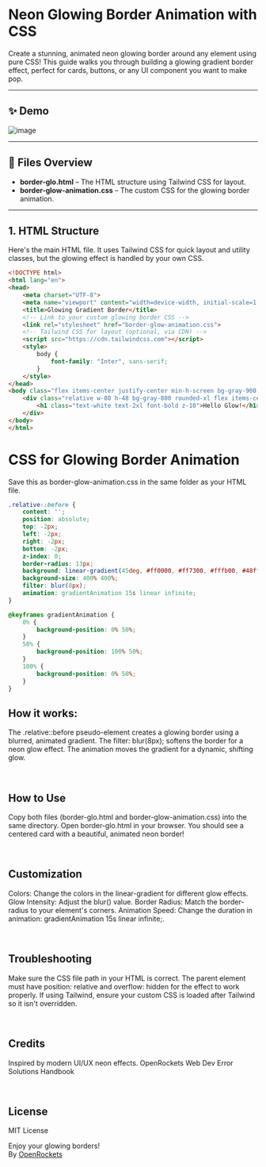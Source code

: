 # Neon Glowing Border Animation with CSS

Create a stunning, animated neon glowing border around any element using pure CSS! This guide walks you through building a glowing gradient border effect, perfect for cards, buttons, or any UI component you want to make pop.

---

## ✨ Demo

<img src="https://i.ibb.co/MkMGrZ3b/image.png" alt="image" border="0">

---

## 📁 Files Overview

- **border-glo.html** – The HTML structure using Tailwind CSS for layout.
- **border-glow-animation.css** – The custom CSS for the glowing border animation.

---

## 1. HTML Structure

Here's the main HTML file. It uses Tailwind CSS for quick layout and utility classes, but the glowing effect is handled by your own CSS.

```html
<!DOCTYPE html>
<html lang="en">
<head>
    <meta charset="UTF-8">
    <meta name="viewport" content="width=device-width, initial-scale=1.0">
    <title>Glowing Gradient Border</title>
    <!-- Link to your custom glowing border CSS -->
    <link rel="stylesheet" href="border-glow-animation.css">
    <!-- Tailwind CSS for layout (optional, via CDN) -->
    <script src="https://cdn.tailwindcss.com"></script>
    <style>
        body {
            font-family: "Inter", sans-serif;
        }
    </style>
</head>
<body class="flex items-center justify-center min-h-screen bg-gray-900 p-4">
    <div class="relative w-80 h-48 bg-gray-800 rounded-xl flex items-center justify-center overflow-hidden">
        <h1 class="text-white text-2xl font-bold z-10">Hello Glow!</h1>
    </div>
</body>
</html>
```

# CSS for Glowing Border Animation
Save this as border-glow-animation.css in the same folder as your HTML file.

```css
.relative::before {
    content: '';
    position: absolute;
    top: -2px;
    left: -2px;
    right: -2px;
    bottom: -2px;
    z-index: 0;
    border-radius: 13px;
    background: linear-gradient(45deg, #ff0000, #ff7300, #fffb00, #48ff00, #00ffd5, #002bff, #7a00ff, #ff00c8, #ff0000);
    background-size: 400% 400%;
    filter: blur(8px);
    animation: gradientAnimation 15s linear infinite;
}

@keyframes gradientAnimation {
    0% {
        background-position: 0% 50%;
    }
    50% {
        background-position: 100% 50%;
    }
    100% {
        background-position: 0% 50%;
    }
}
```
## How it works:

The .relative::before pseudo-element creates a glowing border using a blurred, animated gradient.
The filter: blur(8px); softens the border for a neon glow effect.
The animation moves the gradient for a dynamic, shifting glow.

<br>

## How to Use
Copy both files (border-glo.html and border-glow-animation.css) into the same directory.
Open border-glo.html in your browser.
You should see a centered card with a beautiful, animated neon border!

<br>

## Customization
Colors: Change the colors in the linear-gradient for different glow effects.
Glow Intensity: Adjust the blur() value.
Border Radius: Match the border-radius to your element's corners.
Animation Speed: Change the duration in animation: gradientAnimation 15s linear infinite;.

<br>

## Troubleshooting
Make sure the CSS file path in your HTML <link rel="stylesheet" href="border-glow-animation.css"> is correct.
The parent element must have position: relative and overflow: hidden for the effect to work properly.
If using Tailwind, ensure your custom CSS is loaded after Tailwind so it isn't overridden.

<br>

## Credits
Inspired by modern UI/UX neon effects.
OpenRockets Web Dev Error Solutions Handbook

<br>

## License
MIT License

Enjoy your glowing borders!
<br>
By <a href="https://github.com/OpenRockets/web-dev-error-solutions">OpenRockets</a>
